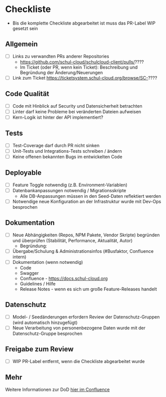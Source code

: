 # Checkliste

- Bis die komplette Checkliste abgearbeitet ist muss das PR-Label WIP gesetzt sein

## Allgemein
- [ ] Links zu verwandten PRs anderer Repositories
  - https://github.com/schul-cloud/schulcloud-client/pulls/????
  - Im Ticket (oder PR, wenn kein Ticket): Beschreibung und Begründung der Änderung/Neuerungen
- [ ] Link zum Ticket https://ticketsystem.schul-cloud.org/browse/SC-????

## Code Qualität
- [ ] Code mit Hinblick auf Security und Datensicherheit betrachten
- [ ] Linter darf keine Probleme bei veränderten Dateien aufweisen
- [ ] Kern-Logik ist hinter der API implementiert?

## Tests
- [ ] Test-Coverage darf durch PR nicht sinken
- [ ] Unit-Tests und Integrations-Tests schreiben / ändern
- [ ] Keine offenen bekannten Bugs im entwickelten Code

## Deployable
- [ ] Feature Toggle notwendig (z.B. Environment-Variablen)
- [ ] Datenbankanpassungen notwendig / Migrationsskripte
  - Alle DB-Anpassungen müssen in den Seed-Daten reflektiert werden
- [ ] Notwendige neue Konfiguration an der Infrastruktur wurde mit Dev-Ops besprochen

## Dokumentation
- [ ] Neue Abhängigkeiten (Repos, NPM Pakete, Vendor Skripte) begründen und überprüfen (Stabilität, Performance, Aktualität, Autor)
  - Begründung:
- [ ] Übergabe/Schulung & Administrationsinfos (#Busfaktor, Confluence intern)
- [ ] Dokumentation (wenn notwendig)
  - Code
  - Swagger
  - Confluence - https://docs.schul-cloud.org
  - Guidelines / Hilfe
  - Release Notes - wenn es sich um große Feature-Releases handelt

## Datenschutz
- [ ] Model- / Seedänderungen erfordern Review der Datenschutz-Gruppen (wird automatisch hinzugefügt)
- [ ] Neue Verarbeitung von personenbezogene Daten wurde mit der Datenschutz-Gruppe besprochen

## Freigabe zum Review
- [ ] WIP PR-Label entfernt, wenn die Checkliste abgearbeitet wurde

## Mehr
Weitere Informationen zur DoD [hier im Confluence](https://docs.schul-cloud.org/pages/viewpage.action?pageId=92831762)
